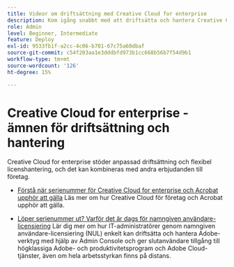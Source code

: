 ```yaml
---
title: Videor om driftsättning med Creative Cloud for enterprise
description: Kom igång snabbt med att driftsätta och hantera Creative Cloud for enterprise-program
role: Admin
level: Beginner, Intermediate
feature: Deploy
exl-id: 9533fb1f-a2cc-4c06-b701-67c75a60dbaf
source-git-commit: c54f203aa1e3dddbfd973b1cc668b56b7f54d9b1
workflow-type: tm+mt
source-wordcount: '126'
ht-degree: 15%

---
```


# Creative Cloud for enterprise - ämnen för driftsättning och hantering

Creative Cloud for enterprise stöder anpassad driftsättning och flexibel licenshantering, och det kan kombineras med andra erbjudanden till företag.

* [Förstå när serienummer för Creative Cloud for enterprise och Acrobat upphör att gälla](cceserial.md)
Läs mer om hur Creative Cloud för företag och Acrobat upphör att gälla.

* [Löper serienummer ut? Varför det är dags för namngiven användare-licensiering](nameduserlicensing.md)
Lär dig mer om hur IT-administratörer genom namngiven användare-licensiering (NUL) enkelt kan driftsätta och hantera Adobe-verktyg med hjälp av Admin Console och ger slutanvändare tillgång till högklassiga Adobe- och produktivitetsprogram och Adobe Cloud-tjänster, även om hela arbetsstyrkan finns på distans.

